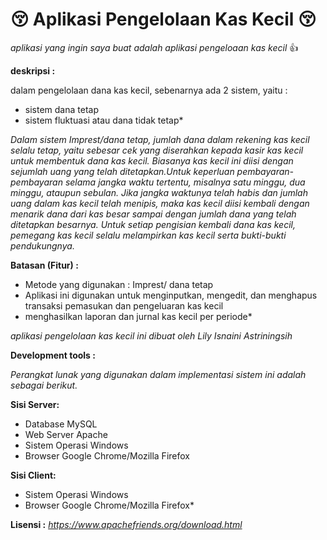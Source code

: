# :kissing_closed_eyes: Aplikasi Pengelolaan Kas Kecil :kissing_closed_eyes:

*aplikasi yang ingin saya buat adalah aplikasi pengeloaan kas kecil* :+1:

**deskripsi :**

dalam pengelolaan dana kas kecil, sebenarnya ada 2 sistem, yaitu :
* sistem dana tetap 
* sistem fluktuasi atau dana tidak tetap*

*Dalam sistem Imprest/dana tetap, jumlah dana dalam rekening kas kecil selalu tetap, yaitu sebesar cek yang diserahkan kepada kasir kas kecil untuk membentuk dana kas kecil. Biasanya kas kecil ini diisi dengan sejumlah uang yang telah ditetapkan.Untuk keperluan pembayaran-pembayaran selama jangka waktu tertentu, misalnya satu minggu, dua minggu, ataupun sebulan. Jika jangka waktunya telah habis dan jumlah uang dalam kas kecil telah menipis, maka kas kecil diisi kembali dengan menarik dana dari kas besar sampai dengan jumlah dana yang telah ditetapkan besarnya. Untuk setiap pengisian kembali dana kas kecil, pemegang kas kecil selalu melampirkan kas kecil serta bukti-bukti pendukungnya.*

**Batasan (Fitur) :** 

- Metode yang digunakan : Imprest/ dana tetap 
- Aplikasi ini digunakan untuk menginputkan, mengedit, dan menghapus transaksi pemasukan dan pengeluaran kas kecil
- menghasilkan laporan dan jurnal kas kecil per periode*

*aplikasi pengelolaan kas kecil ini dibuat oleh Lily Isnaini Astriningsih*

**Development tools :**

*Perangkat lunak yang digunakan dalam implementasi sistem ini adalah sebagai berikut.* 

**Sisi Server:**
- Database MySQL 
- Web Server Apache 
- Sistem Operasi Windows 
- Browser Google Chrome/Mozilla Firefox

**Sisi Client:** 
- Sistem Operasi Windows 
- Browser Google Chrome/Mozilla Firefox*

**Lisensi :**
*https://www.apachefriends.org/download.html*

